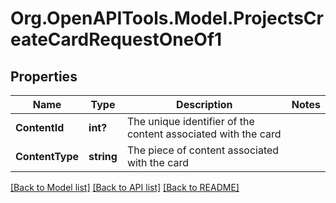 # Org.OpenAPITools.Model.ProjectsCreateCardRequestOneOf1

## Properties

Name | Type | Description | Notes
------------ | ------------- | ------------- | -------------
**ContentId** | **int?** | The unique identifier of the content associated with the card | 
**ContentType** | **string** | The piece of content associated with the card | 

[[Back to Model list]](../README.md#documentation-for-models) [[Back to API list]](../README.md#documentation-for-api-endpoints) [[Back to README]](../README.md)


